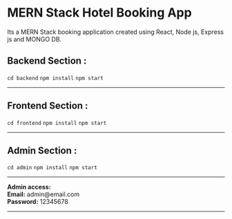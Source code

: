 <h1>MERN Stack Hotel Booking App</h1>
<p>Its a MERN Stack booking application created using React, Node js, Express js and MONGO DB.</p>

<h2>Backend Section :</h2>
<code>cd backend</code>
<code>npm install</code>
<code>npm start</code>
<hr/>
<h2>Frontend Section :</h2>
<code>cd frontend</code>
<code>npm install</code>
<code>npm start</code>
<hr/>
<h2>Admin Section :</h2>
<code>cd admin</code>
<code>npm install</code>
<code>npm start</code><br>
<hr/>
<b>Admin access:</b><br>
<b>Email:</b> admin@email.com<br>
<b>Password:</b> 12345678<br>
<hr/>
